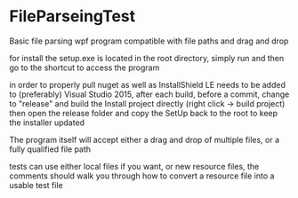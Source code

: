 # FileParseingTest

Basic file parsing wpf program compatible with file paths and drag and drop

for install the setup.exe is located in the root directory, simply run and then go to the shortcut to access the program


in order to properly pull nuget as well as InstallShield LE needs to be added to (preferably) Visual Studio 2015, after each build, before a commit, change to "release" and build the Install project directly (right click -> build project) then open the release folder and copy the SetUp back to the root to keep the installer updated

The program itself will accept either a drag and drop of multiple files, or a fully qualified file path

tests can use either local files if you want, or new resource files, the comments should walk you through how to convert a resource file into a usable test file
